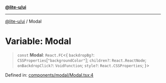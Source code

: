 [**@lite-u/ui**](../README.md)

***

[@lite-u/ui](../README.md) / Modal

# Variable: Modal

> `const` **Modal**: `React.FC`\<\{ `backdropBg?`: `CSSProperties`\[`"backgroundColor"`\]; `children?`: `React.ReactNode`; `onBackdropClick?`: `VoidFunction`; `style?`: `React.CSSProperties`; \}\>

Defined in: [components/modal/Modal.tsx:4](https://github.com/lite-u/ui/blob/a3383afe980399ed13aacd297829ecf246b98c24/src/components/modal/Modal.tsx#L4)

